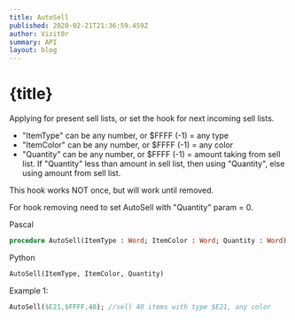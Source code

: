 ```yaml
---
title: AutoSell
published: 2020-02-21T21:36:59.459Z
author: Vizit0r
summary: API
layout: blog
---
```


# {title}

Applying for present sell lists, or set the hook for next incoming sell lists.
* "ItemType" can be any number, or $FFFF (-1) = any type
* "ItemColor" can be any number, or $FFFF (-1) = any color
* "Quantity" can be any number, or $FFFF (-1) = amount taking from sell list. If "Quantity" less than amount in sell list, then using "Quantity", else using amount from sell list.


This hook works NOT once, but will work until removed.

For hook removing need to set AutoSell with "Quantity" param = 0. 


Pascal

```pascal
procedure AutoSell(ItemType : Word; ItemColor : Word; Quantity : Word)
```

Python

```python
AutoSell(ItemType, ItemColor, Quantity)
```

Example 1:

```pascal
AutoSell($E21,$FFFF,40); //sell 40 items with type $E21, any color
```
